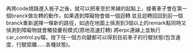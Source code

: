 再將code燒錄進入板子之後，就可以把車至於黑線的起點上，接著車子會在第一個branck做左轉的動作，如果遇到障礙物會做一個迴轉
並且迴轉回回到前一個branck重新選擇一條新的路徑，如過在地圖上偵測到3個以上的remark點同時又偵測到障礙物就會觸發慶祝模式(原地高速打轉)
將erpc連線上並執行car_control.py檔，按下任一個方向鍵都可以得到目前車子的行駛狀態(包含速度、行駛距離......各種狀態)。